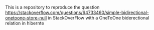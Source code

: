 This is a repository to reproduce the question https://stackoverflow.com/questions/64733460/simple-bidirectional-onetoone-store-null in StackOverFlow with a OneToOne biderectional relation in hibernte
